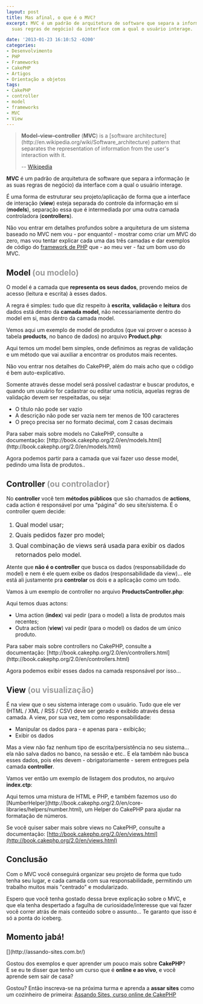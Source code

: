 ```yaml
---
layout: post
title: Mas afinal, o que é o MVC?
excerpt: MVC é um padrão de arquitetura de software que separa a informação (e as
  suas regras de negócio) da interface com a qual o usuário interage.

date: '2013-01-23 16:10:52 -0200'
categories:
- Desenvolvimento
- PHP
- Frameworks
- CakePHP
- Artigos
- Orientação a objetos
tags:
- CakePHP
- controller
- model
- frameworks
- MVC
- View
---
```

<blockquote><b>Model–view–controller</b> (<b>MVC</b>) is a [software architecture](http://en.wikipedia.org/wiki/Software_architecture) pattern that separates the representation of information from the user's interaction with it.

-- [Wikipedia](http://en.wikipedia.org/wiki/Model%E2%80%93view%E2%80%93controller)
</blockquote>
<strong>MVC</strong> é um padrão de arquitetura de software que separa a informação (e as suas regras de negócio) da interface com a qual o usuário interage.

É uma forma de estruturar seu projeto/aplicação de forma que a interface de interação (<strong>view</strong>) esteja separada do controle da informação em si (<strong>models</strong>), separação essa que é intermediada por uma outra camada controladora (<strong>controllers</strong>).

Não vou entrar em detalhes profundos sobre a arquitetura de um sistema baseado no MVC nem vou - por enquanto! - mostrar como criar um MVC do zero, mas vou tentar explicar cada uma das três camadas e dar exemplos de código do [framework de PHP](/frameworks-no-php-o-que-quando-porque-e-qual) que - ao meu ver - faz um bom uso do MVC.

<h2>Model <span style="color: #999999;">(ou modelo)</span></h2>
O model é a camada que <strong>representa os seus dados</strong>, provendo meios de acesso (leitura e escrita) à esses dados.

A regra é simples: tudo que diz respeito à <strong>escrita</strong>, <strong>validação</strong> e <strong>leitura</strong> dos dados está dentro da <strong>camada model</strong>, não necessariamente dentro do model em si, mas dentro da camada model.

Vemos aqui um exemplo de model de produtos (que vai prover o acesso à tabela <strong>products</strong>, no banco de dados) no arquivo <strong>Product.php</strong>:

<div data-gist-id="4610407" data-gist-show-loading="false"></div>
Aqui temos um model bem simples, onde definimos as regras de validação e um método que vai auxiliar a encontrar os produtos mais recentes.

Não vou entrar nos detalhes do CakePHP, além do mais acho que o código é bem auto-explicativo.

Somente através desse model será possível cadastrar e buscar produtos, e quando um usuário for cadastrar ou editar uma notícia, aquelas regras de validação devem ser respeitadas, ou seja:

<ul>
<li><span style="line-height: 14px;">O título não pode ser vazio</span></li>
<li>A descrição não pode ser vazia nem ter menos de 100 caracteres</li>
<li>O preço precisa ser no formato decimal, com 2 casas decimais</li>
</ul>
Para saber mais sobre models no CakePHP, consulte a documentação: [http://book.cakephp.org/2.0/en/models.html](http://book.cakephp.org/2.0/en/models.html)

Agora podemos partir para a camada que vai fazer uso desse model, pedindo uma lista de produtos..

<h2>Controller<span style="color: #999999;"> (ou controlador)</span></h2>
No <strong>controller</strong> você tem <strong>métodos públicos</strong> que são chamados de <strong>actions</strong>, cada action é responsável por uma "página" do seu site/sistema. É o controller quem decide:

<ol>
<li><span style="line-height: 1.714285714; font-size: 1rem;">Qual model usar;</span></li>
<li><span style="line-height: 1.714285714; font-size: 1rem;">Quais pedidos fazer pro model;</span></li>
<li><span style="line-height: 1.714285714; font-size: 1rem;">Qual combinação de views será usada para exibir os dados retornados pelo model.</span></li>
</ol>
Atente que <strong>não é o controller</strong> que busca os dados (responsabilidade do model) e nem é ele quem exibe os dados (responsabilidade da view)... ele está ali justamente pra <strong>controlar</strong> os dois e a aplicação como um todo.

Vamos à um exemplo de controller no arquivo <strong>ProductsController.php</strong>:

<div data-gist-id="4610719" data-gist-show-loading="false"></div>
Aqui temos duas actons:

<ul>
<li><span style="line-height: 14px;">Uma action (<strong>index</strong>) vai pedir (para o model) a lista de produtos mais recentes;</span></li>
<li>Outra action (<strong>view</strong>) vai pedir (para o model) os dados de um único produto.</li>
</ul>
Para saber mais sobre controllers no CakePHP, consulte a documentação: [http://book.cakephp.org/2.0/en/controllers.html](http://book.cakephp.org/2.0/en/controllers.html)

Agora podemos exibir esses dados na camada responsável por isso...

<h2>View<span style="color: #999999;"> (ou visualização)</span></h2>
É na view que o seu sistema interage com o usuário. Tudo que ele ver (HTML / XML / RSS / CSV) deve ser gerado e exibido através dessa camada. A view, por sua vez, tem como responsabilidade:

<ul>
<li><span style="line-height: 14px;">Manipular os dados para - e apenas para - exibição;</span></li>
<li>Exibir os dados</li>
</ul>
Mas a view não faz nenhum tipo de escrita/persistência no seu sistema... ela não salva dados no banco, na sessão e etc.. E ela também não busca esses dados, pois eles devem - obrigatoriamente - serem entregues pela camada <strong>controller</strong>.

Vamos ver então um exemplo de listagem dos produtos, no arquivo <strong>index.ctp</strong>:

<div data-gist-id="4610943" data-gist-show-loading="false"></div>
Aqui temos uma mistura de HTML e PHP, e também fazemos uso do [NumberHelper](http://book.cakephp.org/2.0/en/core-libraries/helpers/number.html), um Helper do CakePHP para ajudar na formatação de números.

Se você quiser saber mais sobre views no CakePHP, consulte a documentação: [http://book.cakephp.org/2.0/en/views.html](http://book.cakephp.org/2.0/en/views.html)

<h2>Conclusão</h2>
Com o MVC você conseguirá organizar seu projeto de forma que tudo tenha seu lugar, e cada camada com sua responsabilidade, permitindo um trabalho muitos mais "centrado" e modularizado.

Espero que você tenha gostado dessa breve explicação sobre o MVC, e que ela tenha despertado a fagulha de curiosidade/interesse que vai fazer você correr atrás de mais conteúdo sobre o assunto... Te garanto que isso é só a ponta do iceberg.

<h2>Momento jabá!</h2>
[](http://assando-sites.com.br/)

Gostou dos exemplos e quer aprender um pouco mais sobre <strong>CakePHP</strong>? E se eu te disser que tenho um curso que é <strong>online e ao vivo</strong>, e você aprende sem sair de casa?

Gostou? Então inscreva-se na próxima turma e aprenda a <strong>assar sites</strong> como um cozinheiro de primeira: [Assando Sites, curso online de CakePHP](http://assando-sites.com.br/)

